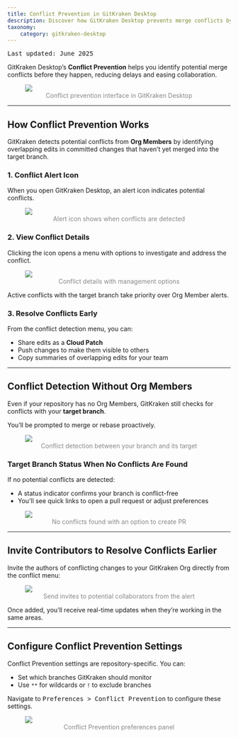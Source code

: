 ```yaml
---
title: Conflict Prevention in GitKraken Desktop
description: Discover how GitKraken Desktop prevents merge conflicts by alerting users to overlapping changes, target branch issues, and Org Member edits.
taxonomy:
    category: gitkraken-desktop
---
```

<kbd>Last updated: June 2025</kbd>

GitKraken Desktop’s **Conflict Prevention** helps you identify potential merge conflicts before they happen, reducing delays and easing collaboration.

<figure>
  <img src="/wp-content/uploads/GKD-conflict-prevention.png" class="help-center-img img-bordered">
  <figcaption style="text-align:center; color:#888">Conflict prevention interface in GitKraken Desktop</figcaption>
</figure>

***

## How Conflict Prevention Works

GitKraken detects potential conflicts from **Org Members** by identifying overlapping edits in committed changes that haven’t yet merged into the target branch.

### 1. Conflict Alert Icon

When you open GitKraken Desktop, an alert icon indicates potential conflicts.

<figure>
  <img src="/wp-content/uploads/GKD-org-member-conflict-11-1.png" srcset='/wp-content/uploads/GKD-org-member-conflict-11-1@2x.png' class="help-center-img img-bordered">
  <figcaption style="text-align:center; color:#888">Alert icon shows when conflicts are detected</figcaption>
</figure>

### 2. View Conflict Details

Clicking the icon opens a menu with options to investigate and address the conflict.

<figure>
  <img src="/wp-content/uploads/GKD-unfurl-org-member-conflict-11-1.png" srcset='/wp-content/uploads/GKD-unfurl-org-member-conflict-11-1@2x.png' class="help-center-img img-bordered">
  <figcaption style="text-align:center; color:#888">Conflict details with management options</figcaption>
</figure>

<div class='callout callout--success'>
  <p>Active conflicts with the target branch take priority over Org Member alerts.</p>
</div>

### 3. Resolve Conflicts Early

From the conflict detection menu, you can:
- Share edits as a **Cloud Patch**
- Push changes to make them visible to others
- Copy summaries of overlapping edits for your team

***

## Conflict Detection Without Org Members

Even if your repository has no Org Members, GitKraken still checks for conflicts with your **target branch**.

You’ll be prompted to merge or rebase proactively.

<figure>
  <img src="/wp-content/uploads/generic-conflict-prevention-11-1.png" srcset='/wp-content/uploads/generic-conflict-prevention-11-1@2x.png' class="help-center-img img-bordered">
  <figcaption style="text-align:center; color:#888">Conflict detection between your branch and its target</figcaption>
</figure>

### Target Branch Status When No Conflicts Are Found

If no potential conflicts are detected:
- A status indicator confirms your branch is conflict-free
- You’ll see quick links to open a pull request or adjust preferences

<figure>
  <img src="/wp-content/uploads/GKD-no-conflict-detected-with-PR.png" class="help-center-img img-bordered">
  <figcaption style="text-align:center; color:#888">No conflicts found with an option to create PR</figcaption>
</figure>

***

## Invite Contributors to Resolve Conflicts Earlier

Invite the authors of conflicting changes to your GitKraken Org directly from the conflict menu:

<figure>
  <img src="/wp-content/uploads/invite-to-org-11-1.png" srcset='/wp-content/uploads/invite-to-org-11-1@2x.png' class="help-center-img img-bordered">
  <figcaption style="text-align:center; color:#888">Send invites to potential collaborators from the alert</figcaption>
</figure>

Once added, you’ll receive real-time updates when they’re working in the same areas.

***

## Configure Conflict Prevention Settings

Conflict Prevention settings are repository-specific. You can:
- Set which branches GitKraken should monitor
- Use `**` for wildcards or `!` to exclude branches

Navigate to <kbd>Preferences > Conflict Prevention</kbd> to configure these settings.

<figure>
  <img src='/wp-content/uploads/conflict-prevention-settings.png' srcset='/wp-content/uploads/conflict-prevention-settings@2x.png 2x' class="help-center-img img-bordered">
  <figcaption style="text-align:center; color:#888">Conflict Prevention preferences panel</figcaption>
</figure>
